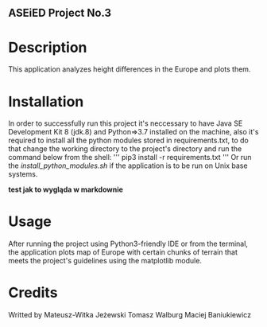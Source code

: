 ## ASEiED Project No.3

# Description
This application analyzes height differences in the Europe and plots them.

# Installation
In order to successfully run this project it's neccessary to have Java SE Development Kit 8 (jdk.8) and Python=>3.7 installed on the machine,
also it's required to install all the python modules stored in requirements.txt,
to do that change the working directory to the project's directory and run the command below from the shell:
'''
pip3 install -r requirements.txt
'''
Or run the *install_python_modules.sh* if the application is to be run on Unix base systems.

**test jak to wygląda w markdownie**

# Usage
After running the project using Python3-friendly IDE or from the terminal,
the application plots map of Europe with certain chunks of terrain that meets the project's guidelines using the matplotlib module.

# Credits
Writted by
Mateusz-Witka Jeżewski
Tomasz Walburg
Maciej Baniukiewicz

